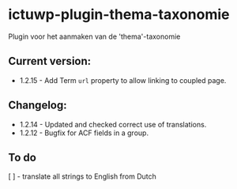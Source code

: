 # ictuwp-plugin-thema-taxonomie
Plugin voor het aanmaken van de 'thema'-taxonomie


## Current version:
* 1.2.15 - Add Term `url` property to allow linking to coupled page.

## Changelog:
* 1.2.14 - Updated and checked correct use of translations.
* 1.2.12 - Bugfix for ACF fields in a group.

## To do
[ ] - translate all strings to English from Dutch
